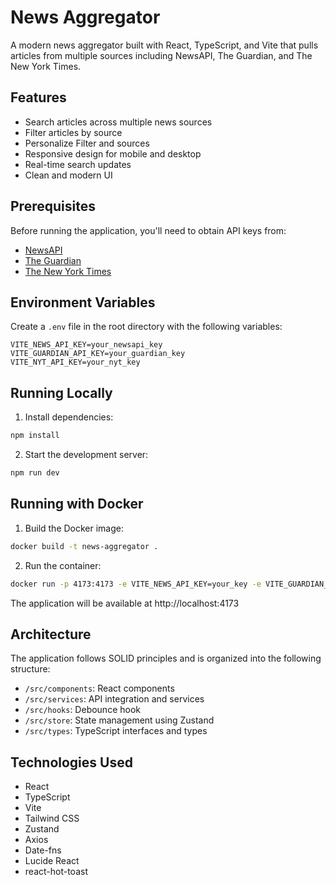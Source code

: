 # News Aggregator

A modern news aggregator built with React, TypeScript, and Vite that pulls articles from multiple sources including NewsAPI, The Guardian, and The New York Times.

## Features

- Search articles across multiple news sources
- Filter articles by source
- Personalize Filter and sources
- Responsive design for mobile and desktop
- Real-time search updates
- Clean and modern UI

## Prerequisites

Before running the application, you'll need to obtain API keys from:

- [NewsAPI](https://newsapi.org/)
- [The Guardian](https://open-platform.theguardian.com/)
- [The New York Times](https://developer.nytimes.com/)

## Environment Variables

Create a `.env` file in the root directory with the following variables:

```env
VITE_NEWS_API_KEY=your_newsapi_key
VITE_GUARDIAN_API_KEY=your_guardian_key
VITE_NYT_API_KEY=your_nyt_key
```

## Running Locally

1. Install dependencies:

```bash
npm install
```

2. Start the development server:

```bash
npm run dev
```

## Running with Docker

1. Build the Docker image:

```bash
docker build -t news-aggregator .
```

2. Run the container:

```bash
docker run -p 4173:4173 -e VITE_NEWS_API_KEY=your_key -e VITE_GUARDIAN_API_KEY=your_key -e VITE_NYT_API_KEY=your_key news-aggregator
```

The application will be available at http://localhost:4173

## Architecture

The application follows SOLID principles and is organized into the following structure:

- `/src/components`: React components
- `/src/services`: API integration and services
- `/src/hooks`: Debounce hook
- `/src/store`: State management using Zustand
- `/src/types`: TypeScript interfaces and types

## Technologies Used

- React
- TypeScript
- Vite
- Tailwind CSS
- Zustand
- Axios
- Date-fns
- Lucide React
- react-hot-toast
